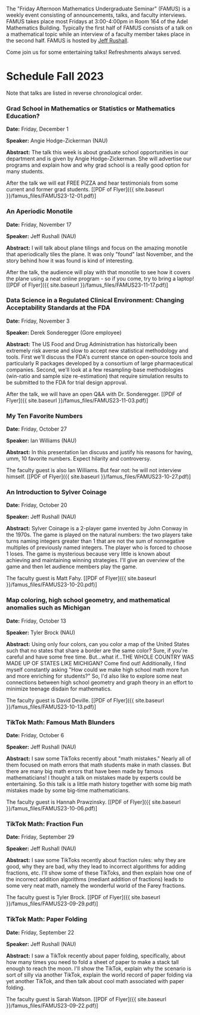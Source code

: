 The "Friday Afternoon Mathematics Undergraduate Seminar" (FAMUS) is a weekly event consisting of announcements, talks, and faculty interviews.  FAMUS takes place most Fridays at 3:00-4:00pm in Room 164 of the Adel Mathematics Building.  Typically the first half of FAMUS consists of a talk on a mathematical topic while an interview of a faculty member takes place in the second half. FAMUS is hosted by [Jeff Rushall](https://nau.edu/cefns/natsci/math/directory-full-time/rushall-jeff/).

Come join us for some entertaining talks!  Refreshments always served.

# Schedule Fall 2023 #

Note that talks are listed in reverse chronological order.

### Grad School in Mathematics or Statistics or Mathematics Education?

**Date:** Friday, December 1

**Speaker:** Angie Hodge-Zickerman (NAU)

**Abstract:** The talk this week is about graduate school opportunities in our department and is given by Angie Hodge-Zickerman.  She will advertise our programs and explain how and why grad school is a really good option for many students.  

After the talk we will eat FREE PIZZA and hear testimonials from some current and former grad students.    [[PDF of Flyer]({{ site.baseurl }}/famus_files/FAMUS23-12-01.pdf)]

### An Aperiodic Monotile

**Date:** Friday, November 17

**Speaker:** Jeff Rushall (NAU)

**Abstract:** I will talk about plane tilings and focus on the amazing monotile that aperiodically tiles the plane.  It was only "found" last November, and the story behind how it was found is kind of interesting.  

After the talk, the audience will play with that monotile to see how it covers the plane using a neat online program - so if you come, try to bring a laptop!  [[PDF of Flyer]({{ site.baseurl }}/famus_files/FAMUS23-11-17.pdf)]

### Data Science in a Regulated Clinical Environment: Changing Acceptability Standards at the FDA

**Date:** Friday, November 3

**Speaker:** Derek Sonderegger (Gore employee)

**Abstract:** The US Food and Drug Administration has historically been extremely risk averse and slow to accept new statistical methodology and tools.  First we'll discuss the FDA's current stance on open-source tools and particularly R packages developed by a consortium of large pharmaceutical companies.  Second, we'll look at a few resampling-base methodologies (win-ratio and sample size re-estimation) that require simulation results to be submitted to the FDA for trial design approval. 

After the talk, we will have an open Q&A with Dr. Sonderegger. [[PDF of Flyer]({{ site.baseurl }}/famus_files/FAMUS23-11-03.pdf)]

### My Ten Favorite Numbers

**Date:** Friday, October 27

**Speaker:** Ian Williams (NAU)

**Abstract:** In this presentation Ian discuss and justify his reasons for having, umm, 10 favorite numbers.  Expect hilarity and controversy.  

The faculty guest is also Ian Williams.  But fear not: he will not interview himself.    [[PDF of Flyer]({{ site.baseurl }}/famus_files/FAMUS23-10-27.pdf)]

### An Introduction to Sylver Coinage

**Date:** Friday, October 20

**Speaker:** Jeff Rushall (NAU)

**Abstract:** Sylver Coinage is a 2-player game invented by John Conway in the 1970s.  The game is played on the natural numbers: the two players take turns naming integers greater than 1 that are not the sum of nonnegative multiples of previously named integers.  The player who is forced to choose 1 loses.  The game is mysterious because very little is known about achieving and maintaining winning strategies.  I'll give an overview of the game and then let audience members play the game.  

The faculty guest is Matt Fahy.  [[PDF of Flyer]({{ site.baseurl }}/famus_files/FAMUS23-10-20.pdf)]

### Map coloring, high school geometry, and mathematical anomalies such as Michigan

**Date:** Friday, October 13

**Speaker:** Tyler Brock (NAU)

**Abstract:** Using only four colors, can you color a map of the United States such that no states that share a border are the same color? Sure, if you're careful and have some free time. But...what if...THE WHOLE COUNTRY WAS MADE UP OF STATES LIKE MICHIGAN? Come find out! Additionally, I find myself constantly asking "How could we make high school math more fun and more enriching for students?" So, I'd also like to explore some neat connections between high school geometry and graph theory in an effort to minimize teenage disdain for mathematics.  

The faculty guest is David Deville. [[PDF of Flyer]({{ site.baseurl }}/famus_files/FAMUS23-10-13.pdf)]

### TikTok Math: Famous Math Blunders

**Date:** Friday, October 6

**Speaker:** Jeff Rushall (NAU)

**Abstract:** I saw some TikToks recently about "math mistakes."  Nearly all of them focused on math errors that math students make in math classes.  But there are many big math errors that have been made by famous mathematicians!  I thought a talk on mistakes made by experts could be entertaining.  So this talk is a little math history together with some big math mistakes made by some big-time mathematicians.  

The faculty guest is Hannah Prawzinsky.  [[PDF of Flyer]({{ site.baseurl }}/famus_files/FAMUS23-10-06.pdf)]

### TikTok Math: Fraction Fun

**Date:** Friday, September 29

**Speaker:** Jeff Rushall (NAU)

**Abstract:** I saw some TikToks recently about fraction rules: why they are good, why they are bad, why they lead to incorrect algorithms for adding fractions, etc.  I'll show some of these TikToks, and then explain how one of the incorrect addition algorithms (mediant addition of fractions) leads to some very neat math, namely the wonderful world of the Farey fractions.  

The faculty guest is Tyler Brock.  [[PDF of Flyer]({{ site.baseurl }}/famus_files/FAMUS23-09-29.pdf)]

### TikTok Math: Paper Folding

**Date:** Friday, September 22

**Speaker:** Jeff Rushall (NAU)

**Abstract:** I saw a TikTok recently about paper folding, specifically, about how many times you need to fold a sheet of paper to make a stack tall enough to reach the moon.  I'll show the TikTok, explain why the scenario is sort of silly via another TikTok, explain the world record of paper folding via yet another TikTok, and then talk about cool math associated with paper folding.   

The faculty guest is Sarah Watson.  [[PDF of Flyer]({{ site.baseurl }}/famus_files/FAMUS23-09-22.pdf)]